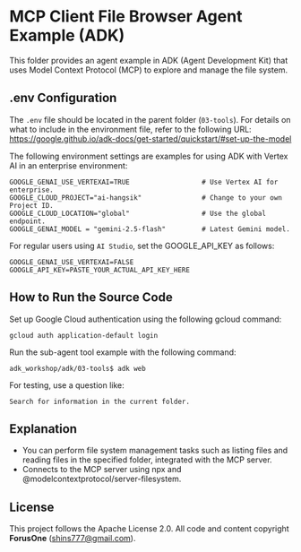 # MCP Client File Browser Agent Example (ADK)

This folder provides an agent example in ADK (Agent Development Kit) that uses Model Context Protocol (MCP) to explore and manage the file system.

## .env Configuration

The `.env` file should be located in the parent folder (`03-tools`). For details on what to include in the environment file, refer to the following URL:
https://google.github.io/adk-docs/get-started/quickstart/#set-up-the-model

The following environment settings are examples for using ADK with Vertex AI in an enterprise environment:
```
GOOGLE_GENAI_USE_VERTEXAI=TRUE                  # Use Vertex AI for enterprise.
GOOGLE_CLOUD_PROJECT="ai-hangsik"               # Change to your own Project ID.
GOOGLE_CLOUD_LOCATION="global"                  # Use the global endpoint.
GOOGLE_GENAI_MODEL = "gemini-2.5-flash"         # Latest Gemini model.
```

For regular users using `AI Studio`, set the GOOGLE_API_KEY as follows:
```
GOOGLE_GENAI_USE_VERTEXAI=FALSE
GOOGLE_API_KEY=PASTE_YOUR_ACTUAL_API_KEY_HERE
```

## How to Run the Source Code
Set up Google Cloud authentication using the following gcloud command:
```
gcloud auth application-default login
```

Run the sub-agent tool example with the following command:
```
adk_workshop/adk/03-tools$ adk web
```

For testing, use a question like:
```
Search for information in the current folder.
```

## Explanation
- You can perform file system management tasks such as listing files and reading files in the specified folder, integrated with the MCP server.
- Connects to the MCP server using npx and @modelcontextprotocol/server-filesystem.

## License

This project follows the Apache License 2.0. All code and content copyright **ForusOne** (shins777@gmail.com).